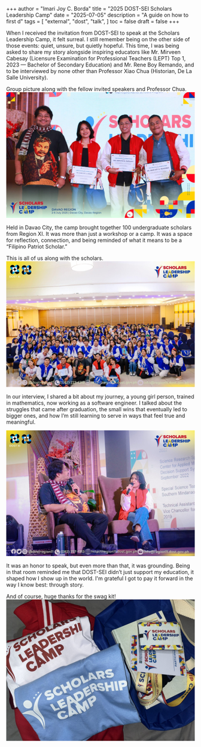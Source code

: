 +++
author = "Imari Joy C. Borda"
title = "2025 DOST-SEI Scholars Leadership Camp"
date = "2025-07-05"
description = "A guide on how to first d"
tags = [
    "external",
    "dost",
    "talk",
]
toc = false
draft = false
+++

When I received the invitation from DOST-SEI to speak at the Scholars Leadership Camp, it felt surreal. I still remember being on the other side of those events: quiet, unsure, but quietly hopeful. This time, I was being asked to share my story alongside inspiring educators like Mr. Mirveen Cabesay (Licensure Examination for Professional Teachers (LEPT) Top 1, 2023 — Bachelor of Secondary Education) and Mr. Rene Boy Remando, and to be interviewed by none other than Professor Xiao Chua (Historian, De La Salle University).

Group picture along with the fellow invited speakers and Professor Chua.
![alt text](/images/dost-camp-2.jpg)

Held in Davao City, the camp brought together 100 undergraduate scholars from Region XI. It was more than just a workshop or a camp. It was a space for reflection, connection, and being reminded of what it means to be a “Filipino Patriot Scholar.”

This is all of us along with the scholars.
![alt text](/images/dost-camp-4.jpg)

In our interview, I shared a bit about my journey, a young girl person, trained in mathematics, now working as a software engineer. I talked about the struggles that came after graduation, the small wins that eventually led to bigger ones, and how I’m still learning to serve in ways that feel true and meaningful.

![alt text](/images/dost-camp-1.jpg)

It was an honor to speak, but even more than that, it was grounding. Being in that room reminded me that DOST-SEI didn’t just support my education, it shaped how I show up in the world. I'm grateful I got to pay it forward in the way I know best: through story.

And of course, huge thanks for the swag kit!
![alt text](/images/dost-camp-3.jpg)
